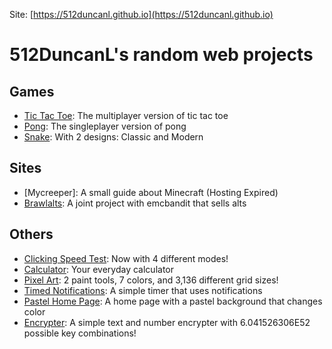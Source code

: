 Site: [https://512duncanl.github.io](https://512duncanl.github.io)

# 512DuncanL's random web projects

## Games
- [Tic Tac Toe](https://512duncanl.github.io/tic-tac-toe.html): The multiplayer version of tic tac toe
- [Pong](https://512duncanl.github.io/pong.html): The singleplayer version of pong
- [Snake](https://512duncanl.github.io/snake.html): With 2 designs: Classic and Modern
## Sites
- [Mycreeper]: A small guide about Minecraft (Hosting Expired)
- [Brawlalts](https://brawlalts.store): A joint project with emcbandit that sells alts
## Others
- [Clicking Speed Test](https://512duncanl.github.io/clicking-speed-test.html): Now with 4 different modes!
- [Calculator](https://512duncanl.github.io/calculator.html): Your everyday calculator
- [Pixel Art](https://512duncanl.github.io/pixel-art.html): 2 paint tools, 7 colors, and 3,136 different grid sizes!
- [Timed Notifications](https://512duncanl.github.io/timed-notifications.html): A simple timer that uses notifications
- [Pastel Home Page](https://512duncanl.github.io/pastel-home-page.html): A home page with a pastel background that changes color
- [Encrypter](https://512duncanl.github.io/encrypter.html): A simple text and number encrypter with 6.041526306E52 possible key combinations!